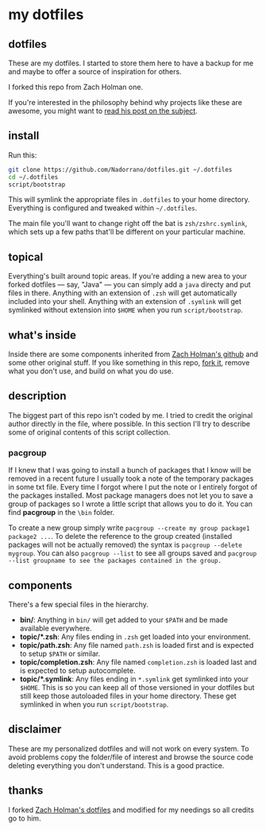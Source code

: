 # my dotfiles

## dotfiles

These are my dotfiles. I started to store them here to have a backup for me and maybe to offer a source of inspiration for others.

I forked this repo from Zach Holman one.

If you're interested in the philosophy behind why projects like these are
awesome, you might want to [read his post on the
subject](http://zachholman.com/2010/08/dotfiles-are-meant-to-be-forked/).

## install

Run this:

```sh
git clone https://github.com/Nadorrano/dotfiles.git ~/.dotfiles
cd ~/.dotfiles
script/bootstrap
```

This will symlink the appropriate files in `.dotfiles` to your home directory.
Everything is configured and tweaked within `~/.dotfiles`.

The main file you'll want to change right off the bat is `zsh/zshrc.symlink`,
which sets up a few paths that'll be different on your particular machine.

## topical

Everything's built around topic areas. If you're adding a new area to your
forked dotfiles — say, "Java" — you can simply add a `java` directy and put
files in there. Anything with an extension of `.zsh` will get automatically
included into your shell. Anything with an extension of `.symlink` will get
symlinked without extension into `$HOME` when you run `script/bootstrap`.

## what's inside

Inside there are some components inherited from 
[Zach Holman's github](https://github.com/holman/dotfiles) and some other 
original stuff. If you like something in this repo, 
[fork it](https://github.com/Nadorrano/dotfiles/fork), 
remove what you don't use, and build on what you do use.

## description

The biggest part of this repo isn't coded by me. I tried to credit the original author directly in the file, where possible.
In this section I'll try to describe some of original contents of this script collection.

### pacgroup

If I knew that I was going to install a bunch of packages that I know 
will be removed in a recent future I usually took a note of the 
temporary packages in some txt file. Every time I forgot where I put the
note or I entirely forgot of the packages installed. Most package managers
does not let you to save a group of packages so I wrote a little 
script that allows you to do it. You can find **pacgroup** in the `\bin` folder.

To create a new group simply write `pacgroup --create my group package1 package2 ...`. To delete the reference to the group created (installed packages will not be actually removed) the syntax is `pacgroup --delete mygroup`. 
You can also `pacgroup --list` to see all groups saved and `pacgroup --list groupname to see the packages contained in the group.`

## components

There's a few special files in the hierarchy.

- **bin/**: Anything in `bin/` will get added to your `$PATH` and be made
  available everywhere.
- **topic/\*.zsh**: Any files ending in `.zsh` get loaded into your
  environment.
- **topic/path.zsh**: Any file named `path.zsh` is loaded first and is
  expected to setup `$PATH` or similar.
- **topic/completion.zsh**: Any file named `completion.zsh` is loaded
  last and is expected to setup autocomplete.
- **topic/\*.symlink**: Any files ending in `*.symlink` get symlinked into
  your `$HOME`. This is so you can keep all of those versioned in your dotfiles
  but still keep those autoloaded files in your home directory. These get
  symlinked in when you run `script/bootstrap`.

## disclaimer

These are my personalized dotfiles and will not work on every system. To avoid problems copy the folder/file of interest and browse the source code deleting everything you don't understand. This is a good practice. 

## thanks

I forked [Zach Holman's dotfiles](https://github.com/holman/dotfiles) and modified for my needings so all credits go to him.

 
